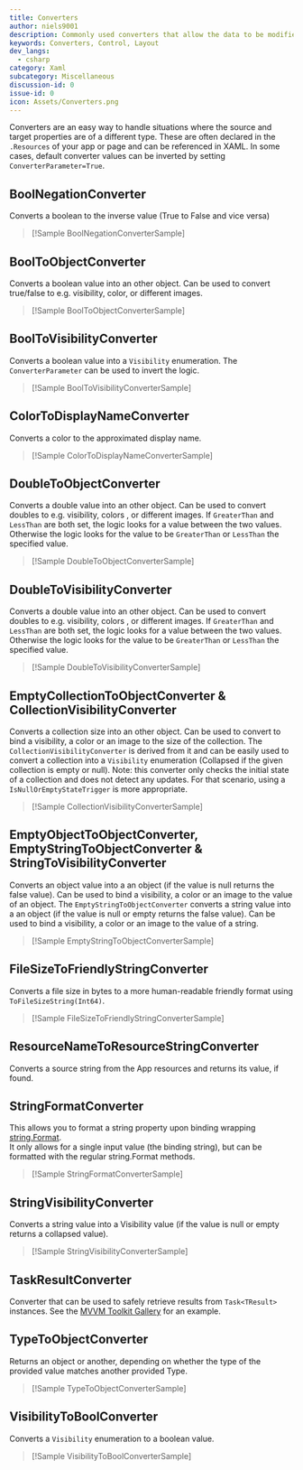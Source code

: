 ```yaml
---
title: Converters
author: niels9001
description: Commonly used converters that allow the data to be modified as it passes through the binding engine.
keywords: Converters, Control, Layout
dev_langs:
  - csharp
category: Xaml
subcategory: Miscellaneous
discussion-id: 0
issue-id: 0
icon: Assets/Converters.png
---
```


Converters are an easy way to handle situations where the source and target properties are of a different type. These are often declared in the `.Resources` of your app or page and can be referenced in XAML. In some cases, default converter values can be inverted by setting `ConverterParameter=True`.

## BoolNegationConverter

Converts a boolean to the inverse value (True to False and vice versa)

> [!Sample BoolNegationConverterSample]

## BoolToObjectConverter

Converts a boolean value into an other object. Can be used to convert true/false to e.g. visibility, color, or different images.

> [!Sample BoolToObjectConverterSample]

## BoolToVisibilityConverter

 Converts a boolean value into a `Visibility` enumeration. The `ConverterParameter` can be used to invert the logic.

> [!Sample BoolToVisibilityConverterSample]

## ColorToDisplayNameConverter

Converts a color to the approximated display name.

> [!Sample ColorToDisplayNameConverterSample]

## DoubleToObjectConverter

Converts a double value into an other object. Can be used to convert doubles to e.g. visibility, colors , or different images. If `GreaterThan` and `LessThan` are both set, the logic looks for a value between the two values. Otherwise the logic looks for the value to be `GreaterThan` or `LessThan` the specified value.

> [!Sample DoubleToObjectConverterSample]

## DoubleToVisibilityConverter

Converts a double value into an other object. Can be used to convert doubles to e.g. visibility, colors , or different images. If `GreaterThan` and `LessThan` are both set, the logic looks for a value between the two values. Otherwise the logic looks for the value to be `GreaterThan` or `LessThan` the specified value.

> [!Sample DoubleToVisibilityConverterSample]

## EmptyCollectionToObjectConverter & CollectionVisibilityConverter

Converts a collection size into an other object. Can be used to convert to bind a visibility, a color or an image to the size of the collection. The `CollectionVisibilityConverter` is derived from it and can be easily used to convert a collection into a `Visibility` enumeration (Collapsed if the given collection is empty or null).
Note: this converter only checks the initial state of a collection and does not detect any updates. For that scenario, using a `IsNullOrEmptyStateTrigger` is more appropriate.

> [!Sample CollectionVisibilityConverterSample]

## EmptyObjectToObjectConverter, EmptyStringToObjectConverter & StringToVisibilityConverter

Converts an object value into a an object (if the value is null returns the false value). Can be used to bind a visibility, a color or an image to the value of an object.
The `EmptyStringToObjectConverter` converts a string value into a an object (if the value is null or empty returns the false value). Can be used to bind a visibility, a color or an image to the value of a string.

> [!Sample EmptyStringToObjectConverterSample]

## FileSizeToFriendlyStringConverter

Converts a file size in bytes to a more human-readable friendly format using `ToFileSizeString(Int64)`.

> [!Sample FileSizeToFriendlyStringConverterSample]

## ResourceNameToResourceStringConverter

Converts a source string from the App resources and returns its value, if found.

## StringFormatConverter

This allows you to format a string property upon binding wrapping [string.Format](https://learn.microsoft.com/dotnet/api/system.string.format?view=netstandard-2.0&preserve-view=true).  
It only allows for a single input value (the binding string), but can be formatted with the regular string.Format
methods.

> [!Sample StringFormatConverterSample]

## StringVisibilityConverter

Converts a string value into a Visibility value (if the value is null or empty returns a collapsed value).

> [!Sample StringVisibilityConverterSample]

## TaskResultConverter

Converter that can be used to safely retrieve results from `Task<TResult>` instances. See the [MVVM Toolkit Gallery](https://aka.ms/mvvmtoolkit/app) for an example.

## TypeToObjectConverter

Returns an object or another, depending on whether the type of the provided value matches another provided Type.
> [!Sample TypeToObjectConverterSample]

## VisibilityToBoolConverter

Converts a `Visibility` enumeration to a boolean value.

> [!Sample VisibilityToBoolConverterSample]

